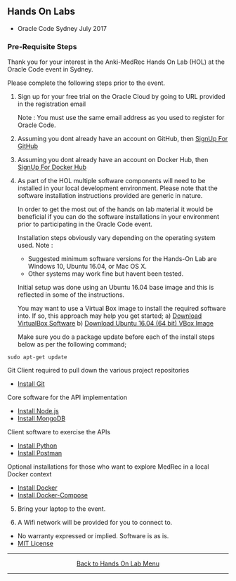 ## Hands On Labs

- Oracle Code Sydney July 2017

### Pre-Requisite Steps

Thank you for your interest in the Anki-MedRec Hands On Lab (HOL) at the Oracle Code event in Sydney.

Please complete the following steps prior to the event.

1. Sign up for your free trial on the Oracle Cloud by going to URL provided in the registration email

   Note : You must use the same email address as you used to register for Oracle Code.

2. Assuming you dont already have an account on GitHub, then 
<a href="https://github.com/" target="_blank">SignUp For GitHub</a>

3. Assuming you dont already have an account on Docker Hub, then 
<a href="https://cloud.docker.com/" target="_blank">SignUp For Docker Hub</a>

4. As part of the HOL multiple software components will need to be installed in your local development
   environment. Please note that the software installation instructions provided are generic in nature.

   In order to get the most out of the hands on lab material it would be beneficial if you can do the 
   software installations in your environment prior to participating in the Oracle Code event.
   
   Installation steps obviously vary depending on the operating system used.
   Note : 
   - Suggested minimum software versions for the Hands-On Lab are Windows 10, Ubuntu 16.04, 
   or Mac OS X. 
   - Other systems may work fine but havent been tested.

   Initial setup was done using an Ubuntu 16.04 base image and this is reflected in some of the instructions.

   You may want to use a Virtual Box image to install the required software into.
   If so, this approach may help you get started;
   a) <a href="https://www.virtualbox.org/wiki/Downloads" target="_blank">Download VirtualBox Software</a>
   b) <a href="http://www.osboxes.org/ubuntu/" target="_blank">Download Ubuntu 16.04 (64 bit) VBox Image</a>

   Make sure you do a package update before each of the install steps below as per the following command;

```
sudo apt-get update 
```

Git Client required to pull down the various project repositories

   - [Install Git](installgit.md)

Core software for the API implementation

   - [Install Node.js](installnodejs.md)
   - [Install MongoDB](installmongodb.md)

Client software to exercise the APIs

   - [Install Python](installpython.md)
   - [Install Postman](installpostman.md)

Optional installations for those who want to explore MedRec in a local Docker context

   - [Install Docker](installdocker.md)
   - [Install Docker-Compose](installdockercompose.md)

5. Bring your laptop to the event. 

6. A Wifi network will be provided for you to connect to.

* No warranty expressed or implied.  Software is as is.
* [MIT License](http://www.opensource.org/licenses/mit-license.html)

<hr />
<center>
<a href="../../handsonlabs" class="btn" >Back to Hands On Lab Menu</a>
<center />
<hr />


